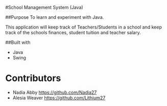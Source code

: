 #School Management System (Java)

##Purpose
To learn and experiment with Java. 

This application will keep track of Teachers/Students in a school and keep track of the schools finances, student tuition and teacher salary.


##Built with
+ Java 
+ Swing

# Contributors 
+ Nadia Abby  https://github.com/Nadia27
+ Alesia Weaver https://github.com/Lithium27
  


